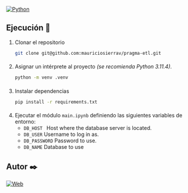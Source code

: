 [![Python](https://img.shields.io/badge/Python-3.11+-yellow?style=for-the-badge&logo=python&logoColor=white&labelColor=101010)](https://python.org)

## Ejecución 🚀
1. Clonar el repositorio
    ```bash
    git clone git@github.com:mauriciosierrav/pragma-etl.git
    ```
####
2. Asignar un intérprete al proyecto _(se recomienda Python 3.11.4)_.
    ```bash
    python -m venv .venv
    ```
####
3. Instalar dependencias
    ```bash
    pip install -r requirements.txt
    ```
####
4. Ejecutar el módulo ```main.ipynb``` definiendo las siguientes variables de entorno:
    - ```DB_HOST ``` Host where the database server is located. 
    - ```DB_USER``` Username to log in as.
    - ```DB_PASSWORD``` Password to use.
    - ```DB_NAME``` Database to use

## Autor ✒️
[![Web](https://img.shields.io/badge/GitHub-MauroSierra-14a1f0?style=for-the-badge&logo=github&logoColor=white&labelColor=101010)](https://github.com/mauriciosierrav)
